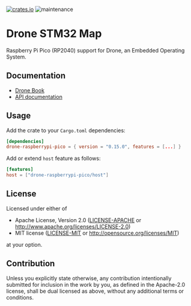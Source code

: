 [![crates.io](https://img.shields.io/crates/v/drone-raspberrypi-pico.svg)](https://crates.io/crates/drone-raspberrypi-pico)
![maintenance](https://img.shields.io/badge/maintenance-actively--developed-brightgreen.svg)

# Drone STM32 Map

<!-- cargo-rdme start -->

Raspberry Pi Pico (RP2040) support for Drone, an Embedded Operating System.

## Documentation

- [Drone Book](https://book.drone-os.com/)
- [API documentation](https://api.drone-os.com/drone-raspberrypi-pico/0.15/)

## Usage

Add the crate to your `Cargo.toml` dependencies:

```toml
[dependencies]
drone-raspberrypi-pico = { version = "0.15.0", features = [...] }
```

Add or extend `host` feature as follows:

```toml
[features]
host = ["drone-raspberrypi-pico/host"]
```

<!-- cargo-rdme end -->

## License

Licensed under either of

 * Apache License, Version 2.0
   ([LICENSE-APACHE](LICENSE-APACHE) or http://www.apache.org/licenses/LICENSE-2.0)
 * MIT license
   ([LICENSE-MIT](LICENSE-MIT) or http://opensource.org/licenses/MIT)

at your option.

## Contribution

Unless you explicitly state otherwise, any contribution intentionally submitted
for inclusion in the work by you, as defined in the Apache-2.0 license, shall be
dual licensed as above, without any additional terms or conditions.
